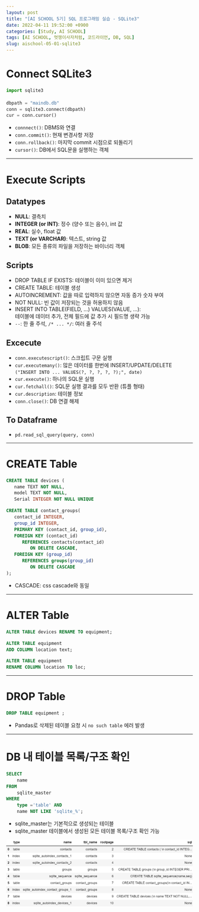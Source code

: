 ```yaml
---
layout: post
title: "[AI SCHOOL 5기] SQL 프로그래밍 실습 - SQLite3"
date: 2022-04-11 19:52:00 +0900
categories: [Study, AI SCHOOL]
tags: [AI SCHOOL, 멋쟁이사자처럼, 코드라이언, DB, SQL]
slug: aischool-05-01-sqlite3
---
```


# Connect SQLite3

```python
import sqlite3

dbpath = "maindb.db"
conn = sqlite3.connect(dbpath)
cur = conn.cursor()
```

- `connnect()`: DBMS와 연결
- `conn.commit()`: 현재 변경사항 저장
- `conn.rollback()`: 마지막 commit 시점으로 되돌리기
- `cursor()`: DB에서 SQL문을 실행하는 객체

---

# Execute Scripts

## Datatypes
- **NULL**: 결측치
- **INTEGER (or INT)**: 정수 (양수 또는 음수), int 값
- **REAL**: 실수, float 값
- **TEXT (or VARCHAR)**: 텍스트, string 값
- **BLOB**: 모든 종류의 파일을 저장하는 바이너리 객체

## Scripts
- DROP TABLE IF EXISTS: 테이블이 이미 있으면 제거
- CREATE TABLE: 테이블 생성
- AUTOINCREMENT: 값을 따로 입력하지 않으면 자동 증가 숫자 부여
- NOT NULL: 빈 값이 저장되는 것을 허용하지 않음
- INSERT INTO TABLE(FIELD, ...) VALUES(VALUE, ...):   
  테이블에 데이터 추가, 전체 필드에 값 추가 시 필드명 생략 가능
- `--`: 한 줄 주석, `/* ... */`: 여러 줄 주석

## Excecute
- `conn.executescript()`: 스크립트 구문 실행
- `cur.executemany()`: 많은 데이터를 한번에 INSERT/UPDATE/DELETE   
  `("INSERT INTO ... VALUES(?, ?, ?, ?, ?);", date)`
- `cur.execute()`: 하나의 SQL문 실행
- `cur.fetchall()`: SQL문 실행 결과를 모두 반환 (튜플 형태)
- `cur.description`: 테이블 정보
- `conn.close()`: DB 연결 해제

## To Dataframe
- `pd.read_sql_query(query, conn)`

---

# CREATE Table

```sql
CREATE TABLE devices (
   name TEXT NOT NULL,
   model TEXT NOT NULL,
   Serial INTEGER NOT NULL UNIQUE
```

```sql
CREATE TABLE contact_groups(
   contact_id INTEGER,
   group_id INTEGER,
   PRIMARY KEY (contact_id, group_id), 
   FOREIGN KEY (contact_id) 
      REFERENCES contacts(contact_id)
         ON DELETE CASCADE,
   FOREIGN KEY (group_id) 
      REFERENCES groups(group_id)
         ON DELETE CASCADE
);
```

- CASCADE: css cascade와 동일

---

# ALTER Table

```sql
ALTER TABLE devices RENAME TO equipment;
```

```sql
ALTER TABLE equipment 
ADD COLUMN location text;
```

```sql
ALTER TABLE equipment 
RENAME COLUMN location TO loc;
```

---

# DROP Table

```sql
DROP TABLE equipment ;
```

- Pandas로 삭제된 테이블 요청 시 `no such table` 에러 발생

---

# DB 내 테이블 목록/구조 확인

```sql
SELECT 
    name
FROM 
    sqlite_master 
WHERE
    type ='table' AND 
    name NOT LIKE 'sqlite_%'; 
```

- sqlite_master는 기본적으로 생성되는 테이블
- sqlite_master 테이블에서 생성된 모든 테이블 목록/구조 확인 가능

![sqllite-master](https://github.com/minyeamer/til/blob/main/.media/study/ai-school/05-sql-programming/01-sqlite3/sqllite-master.png?raw=true)